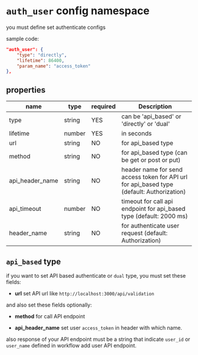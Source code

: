 # `auth_user` config namespace

you must define set authenticate configs


sample code:
```json
"auth_user": {
    "type": "directly",
    "lifetime": 86400,
    "param_name": "access_token"
},
```

## properties

| name | type | required | Description |
| ----------- | ----------- |----------- |----------- |
| type | string | YES | can be 'api_based' or 'directly' or 'dual' |
| lifetime | number | YES | in seconds
| url | string | NO | for api_based type | 
| method | string | NO | for api_based type (can be get or post or put) |
| api_header_name | string | NO | header name for send access token for API url for api_based type (default: Authorization) |
| api_timeout | number | NO | timeout for call api endpoint for api_based type (default: 2000 ms) |
| header_name | string | NO | for authenticate user request (default: Authorization) |

## `api_based` type

if you want to set API based authenticate or `dual` type, you must set these fields:

- **url** set API url like `http://localhost:3000/api/validation`

and also set these fields optionally:

- **method** for call API endpoint

- **api_header_name** set user `access_token` in header with which name.

also response of your API endpoint must be a string that indicate `user_id` or `user_name` defined in workflow add user API endpoint.
